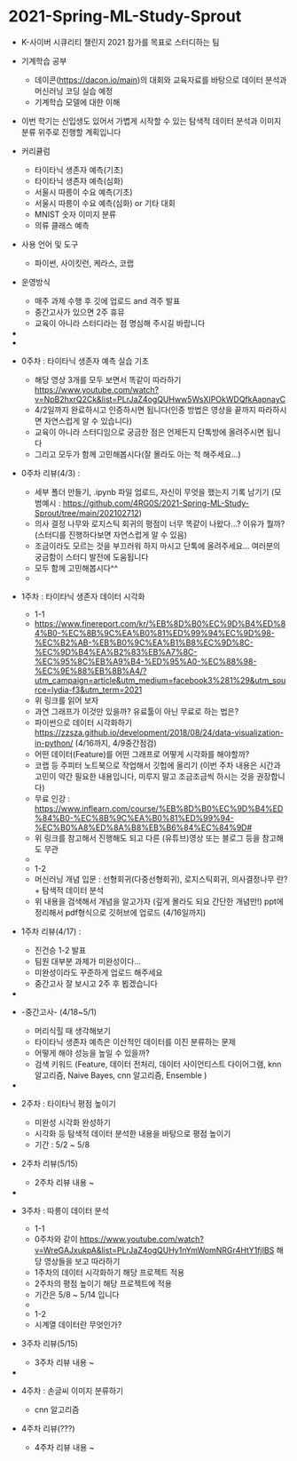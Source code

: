 # 2021-Spring-ML-Study-Sprout
- K-사이버 시큐리티 챌린지 2021 참가를 목표로 스터디하는 팀
- 기계학습 공부
  - 데이콘(https://dacon.io/main)의 대회와 교육자료를 바탕으로 데이터 분석과 머신러닝 코딩 실습 예정
  - 기계학습 모델에 대한 이해

- 이번 학기는 신입생도 있어서 가볍게 시작할 수 있는 탐색적 데이터 분석과 이미지 분류 위주로 진행할 계획입니다
- 커리큘럼
  - 타이타닉 생존자 예측(기초)
  - 타이타닉 생존자 예측(심화)
  - 서울시 따릉이 수요 예측(기초)
  - 서울시 따릉이 수요 예측(심화) or 기타 대회
  - MNIST 숫자 이미지 분류 
  - 의류 클래스 예측

- 사용 언어 및 도구
  - 파이썬, 사이킷런, 케라스, 코랩

- 운영방식
  - 매주 과제 수행 후 깃에 업로드 and 격주 발표
  - 중간고사가 있으면 2주 휴뮤
  - 교육이 아니라 스터디라는 점 명심해 주시길 바랍니다

-
-
- 0주차 : 타이타닉 생존자 예측 실습 기초
  - 해당 영상 3개를 모두 보면서 똑같이 따라하기 https://www.youtube.com/watch?v=NpB2hxrQ2Ck&list=PLrJaZ4ogQUHww5WsXIPOkWDQfkAapnayC
  - 4/2일까지 완료하시고 인증하시면 됩니다(인증 방법은 영상을 끝까지 따라하시면 자연스럽게 알 수 있습니다)
  - 교육이 아니라 스터디임으로 궁금한 점은 언제든지 단톡방에 올려주시면 됩니다
  - 그리고 모두가 함께 고민해봅시다(잘 몰라도 아는 척 해주세요...)
- 0주차 리뷰(4/3) :
  - 세부 폴더 만들기, .ipynb 파일 업로드, 자신이 무엇을 했는지 기록 남기기 (모범예시 : https://github.com/4RG0S/2021-Spring-ML-Study-Sprout/tree/main/202102712)
  - 의사 결정 나무와 로지스틱 회귀의 평점이 너무 똑같이 나왔다...? 이유가 뭘까? (스터디를 진행하다보면 자연스럽게 알 수 있음)
  - 조금이라도 모르는 것을 부끄러워 하지 마시고 단톡에 올려주세요... 여러분의 궁금함이 스터디 발전에 도움됩니다 
  - 모두 함께 고민해봅시다^^
  -
- 1주차 : 타이타닉 생존자 데이터 시각화
  - 1-1
  - https://www.finereport.com/kr/%EB%8D%B0%EC%9D%B4%ED%84%B0-%EC%8B%9C%EA%B0%81%ED%99%94%EC%9D%98-%EC%B2%AB-%EB%B0%9C%EA%B1%B8%EC%9D%8C-%EC%9D%B4%EA%B2%83%EB%A7%8C-%EC%95%8C%EB%A9%B4-%ED%95%A0-%EC%88%98-%EC%9E%88%EB%8B%A4/?utm_campaign=article&utm_medium=facebook3%281%29&utm_source=lydia-f3&utm_term=2021 
  - 위 링크를 읽어 보자
  - 과연 그래프가 이것만 있을까? 유료툴이 아닌 무료로 하는 법은?
  - 파이썬으로 데이터 시각화하기 https://zzsza.github.io/development/2018/08/24/data-visualization-in-python/ (4/16까지, 4/9중간점검)
  - 어떤 데이터(Feature)를 어떤 그래프로 어떻게 시각화를 해야할까?
  - 코랩 등 주피터 노트북으로 작업해서 깃헙에 올리기 (이번 주차 내용은 시간과 고민이 약간 필요한 내용입니다, 미루지 말고 조금조금씩 하시는 것을 권장합니다)
  - 무료 인강 : https://www.inflearn.com/course/%EB%8D%B0%EC%9D%B4%ED%84%B0-%EC%8B%9C%EA%B0%81%ED%99%94-%EC%B0%A8%ED%8A%B8%EB%B6%84%EC%84%9D#
  - 위 링크를 참고해서 진행해도 되고 다른 (유튜브)영상 또는 블로그 등을 참고해도 무관
  -
  - 1-2
  - 머신러닝 개념 입문 : 선형회귀(다중선형회귀), 로지스틱회귀, 의사결정나무 란? + 탐색적 데이터 분석
  - 위 내용을 검색해서 개념을 알고가자 (깊게 몰라도 되요 간단한 개념만!) ppt에 정리해서 pdf형식으로 깃허브에 업로드 (4/16일까지)
- 1주차 리뷰(4/17) :
  - 진건승 1-2 발표
  - 팀원 대부분 과제가 미완성이다...
  - 미완성이라도 꾸준하게 업로드 해주세요
  - 중간고사 잘 보시고 2주 후 뵙겠습니다
-
- -중간고사- (4/18~5/1)
  - 머리식힐 때 생각해보기
  - 타이타닉 생존자 예측은 이산적인 데이터를 이진 분류하는 문제
  - 어떻게 해야 성능을 높일 수 있을까?
  - 검색 키워드 (Feature, 데이터 전처리, 데이터 사이언티스트 다이어그램, knn 알고리즘, Naive Bayes, cnn 알고리즘, Ensemble )
- 
- 2주차 : 타이타닉 평점 높이기
  - 미완성 시각화 완성하기
  - 시각화 등 탐색적 데이터 분석한 내용을 바탕으로 평점 높이기
  - 기간 : 5/2 ~ 5/8 
- 2주차 리뷰(5/15)
  - 2주차 리뷰 내용 ~
- 
- 3주차 : 따릉이 데이터 분석
  - 1-1
  - 0주차와 같이 https://www.youtube.com/watch?v=WreGAJxukpA&list=PLrJaZ4ogQUHy1nYmWomNRGr4HtY1fjIBS 해당 영상들을 보고 따라하기
  - 1주차의 데이터 시각화하기 해당 프로젝트 적용
  - 2주차의 평점 높이기 해당 프로젝트에 적용
  - 기간은 5/8 ~ 5/14 입니다
  - 
  - 1-2
  - 시계열 데이터란 무엇인가?
- 3주차 리뷰(5/15)
  - 3주차 리뷰 내용 ~
-
- 4주차 : 손글씨 이미지 분류하기
  - cnn 알고리즘
- 4주차 리뷰(???)
  - 4주차 리뷰 내용 ~


